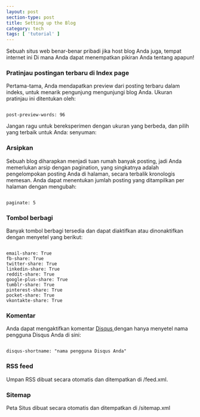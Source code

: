 ```yaml
---
layout: post
section-type: post
title: Setting up the Blog
category: tech
tags: [ 'tutorial' ]
---
```



Sebuah situs web benar-benar pribadi jika host blog Anda juga, tempat internet ini
Di mana Anda dapat menempatkan pikiran Anda tentang apapun!

### Pratinjau postingan terbaru di Index page

Pertama-tama, Anda mendapatkan preview dari posting terbaru dalam indeks, untuk menarik pengunjung mengunjungi blog Anda.
Ukuran pratinjau ini ditentukan oleh:

<pre><code data-trim class="yaml">
post-preview-words: 96
</code></pre>

Jangan ragu untuk bereksperimen dengan ukuran yang berbeda, dan pilih yang terbaik untuk Anda: senyuman:

### Arsipkan

Sebuah blog diharapkan menjadi tuan rumah banyak posting, jadi Anda memerlukan arsip dengan pagination,
yang singkatnya adalah pengelompokan posting Anda di halaman, secara terbalik kronologis
memesan. Anda dapat menentukan jumlah posting yang ditampilkan per halaman dengan mengubah:

<pre><code data-trim class="yaml">
paginate: 5
</code></pre>

### Tombol berbagi

Banyak tombol berbagi tersedia dan dapat diaktifkan atau dinonaktifkan dengan menyetel yang berikut:

<pre><code data-trim class="yaml">
email-share: True
fb-share: True
twitter-share: True
linkedin-share: True
reddit-share: True
google-plus-share: True
tumblr-share: True
pinterest-share: True
pocket-share: True
vkontakte-share: True
</code></pre>

### Komentar

Anda dapat mengaktifkan komentar <a href="http://www.disqus.com" target="\blank"> Disqus </a> dengan hanya menyetel nama pengguna Disqus Anda di sini:

<pre><code data-trim class="yaml">
disqus-shortname: "nama pengguna Disqus Anda"
</code></pre>

### RSS feed

Umpan RSS dibuat secara otomatis dan ditempatkan di /feed.xml.

### Sitemap

Peta Situs dibuat secara otomatis dan ditempatkan di /sitemap.xml
